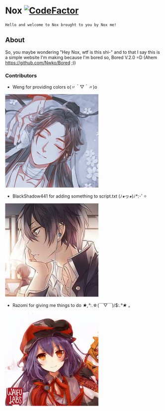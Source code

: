 # Nox [![CodeFactor](https://www.codefactor.io/repository/github/nwko/nox/badge)](https://www.codefactor.io/repository/github/nwko/nox)

`Hello and welcome to Nox brought to you by Nox me!`

## About

So, you maybe wondering "Hey Nox, wtf is this shi-" and to that I say this is a simple website I'm making because I'm bored so, Bored V.2.0 =D (Ahem <https://github.com/Nwko/Bored> ;))

### Contributors

- Weng for providing colors o(〃＾▽＾〃)o

![Weng](assets/Weng.png)

- BlackShadow441 for adding something to script.txt (ﾉ◕ヮ◕)ﾉ*:･ﾟ✧

![BlackShadow441](assets/BlackShadow441.jpg)

- Razomi for giving me things to do *★,°*:.☆(￣▽￣)/$:*.°★* 。

![Razomi](assets/Razomi.png)
